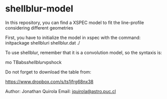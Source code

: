 # shellblur-model
In this repository, you can find a XSPEC model to fit the line-profile considering different geometries


First, you have to initialize the model in xspec with the command:
initpackage shellbluri shellblur.dat ./

To use shellblur, remember that it is a convolution model, so the syntaxis is:

mo TBabs*shellblur*vpshock

Do not forget to download the table from:

https://www.dropbox.com/s/ts1jfrg68nx38

Author: Jonathan Quirola
Email: jquirola@astro.puc.cl
